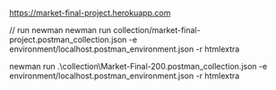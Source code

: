 https://market-final-project.herokuapp.com

// run newman
newman run collection/market-final-project.postman_collection.json -e environment/localhost.postman_environment.json -r htmlextra

newman run .\collection\Market-Final-200.postman_collection.json -e environment/localhost.postman_environment.json -r htmlextra

